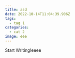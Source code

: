 ```yaml
---
title: asd
date: 2022-10-14T11:04:39.906Z
tags:
  - tag 1
categories:
  - cat 2
image: eee
---
```

Start Writing!eeee